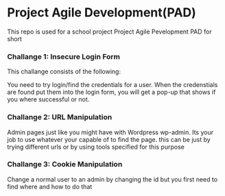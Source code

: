 # Project Agile Development(PAD)

This repo is used for a school project Project Agile Pevelopment PAD for short

### Challange 1: Insecure Login Form

This challange consists of the following:

You need to try login/find the credentials for a user. When the credenstials are found put them into the login form, you will get a pop-up that shows if you where successful or not.

### Challange 2: URL Manipulation

Admin pages just like you might have with Wordpress wp-admin. Its your job to use whatever your capable of to find the page. this can be just by trying different urls or by using tools specified for this purpose

### Challange 3: Cookie Manipulation

Change a normal user to an admin by changing the id
but you first need to find where and how to do that
